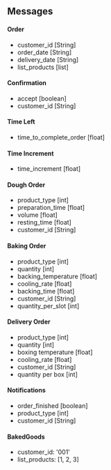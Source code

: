 ## Messages

#### Order
- customer_id [String]
- order_date [String]
- delivery_date [String]
- list_products [list]

#### Confirmation
- accept [boolean]
- customer_id [String]

#### Time Left
- time_to_complete_order [float]

#### Time Increment
- time_increment [float]

#### Dough Order
- product_type [int]
- preparation_time [float]
- volume [float]
- resting_time [float]
- customer_id [String]

#### Baking Order
- product_type [int]
- quantity [int]
- backing_temperature [float]
- cooling_rate [float]
- backing_time [float]
- customer_id [String]
- quantity_per_slot [int]

#### Delivery Order
- product_type [int]
- quantity [int]
- boxing temperature [float]
- cooling_rate [float]
- customer_id [String]
- quantity per box [int]

#### Notifications
- order_finished [boolean]
- product_type [int]
- customer_id [String]

#### BakedGoods
- customer_id: '001'
- list_products: [1, 2, 3]

